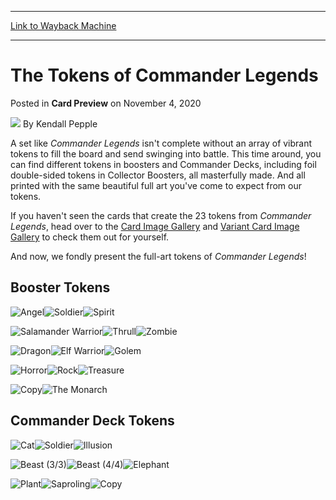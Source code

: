 
---
[Link to Wayback Machine](https://web.archive.org/web/20210418233952/https://magic.wizards.com/en/articles/archive/card-preview/tokens-commander-legends-2020-11-04)

[_metadata_:author]:- "Kendall Pepple"
[_metadata_:description]:- "Take a look at the beautiful full-art tokens inside Commander Legends boosters and Commander Decks!"
[_metadata_:generator]:- "Drupal 7 (http://drupal.org)"
[_metadata_:node]:- "1515689"
[_metadata_:publish_date]:- "2020-11-04"
[_metadata_:source]:- "div-main-content"
[_metadata_:title]:- "The Tokens of Commander Legends"
[_metadata_:wayback_capture_timestamp]:- "2021-04-18 23:39:52"
[_metadata_:wayback_raw_url]:- "https://web.archive.org/web/20210418233952id_/https://magic.wizards.com/en/articles/archive/card-preview/tokens-commander-legends-2020-11-04"
[_metadata_:wayback_url]:- "https://magic.wizards.com/en/articles/archive/card-preview/tokens-commander-legends-2020-11-04"
---


The Tokens of Commander Legends
===============================



 Posted in **Card Preview**
 on November 4, 2020 






![](https://media.magic.wizards.com/styles/auth_small/public/images/person/wizards_author.jpg)
By Kendall Pepple











A set like *Commander Legends* isn't complete without an array of vibrant tokens to fill the board and send swinging into battle. This time around, you can find different tokens in boosters and Commander Decks, including foil double-sided tokens in Collector Boosters, all masterfully made. And all printed with the same beautiful full art you've come to expect from our tokens.


If you haven't seen the cards that create the 23 tokens from *Commander Legends*, head over to the [Card Image Gallery](https://magic.wizards.com/en/articles/archive/card-image-gallery/commander-legends) and [Variant Card Image Gallery](https://magic.wizards.com/en/articles/archive/card-image-gallery/commander-legends-variants) to check them out for yourself.


And now, we fondly present the full-art tokens of *Commander Legends*!


Booster Tokens
--------------


![Angel](https://media.wizards.com/2020/cmr/en_sTFCwBr6fG.png)![Soldier](https://media.wizards.com/2020/cmr/en_osnA6sXQAQ.png)![Spirit](https://media.wizards.com/2020/cmr/en_ydD5zzVFJy.png)


![Salamander Warrior](https://media.wizards.com/2020/cmr/en_hBhTCjX7kI.png)![Thrull](https://media.wizards.com/2020/cmr/en_BIWrPsAvAR.png)![Zombie](https://media.wizards.com/2020/cmr/en_awAuwqn3O7.png)


![Dragon](https://media.wizards.com/2020/cmr/en_2oDelQhkFu.png)![Elf Warrior](https://media.wizards.com/2020/cmr/en_oBmDoonE15.png)![Golem](https://media.wizards.com/2020/cmr/en_qgtC0N8hOe.png)


![Horror](https://media.wizards.com/2020/cmr/en_VQiXAzkmaT.png)![Rock](https://media.wizards.com/2020/cmr/en_Xnq2HkqmKK.png)![Treasure](https://media.wizards.com/2020/cmr/en_8W0qnpCjl9.png)


![Copy](https://media.wizards.com/2020/cmr/en_8snBP6BZb7.png)![The Monarch](https://media.wizards.com/2020/cmr/en_LcDCcRmD0M.png)


Commander Deck Tokens
---------------------


![Cat](https://media.wizards.com/2020/cmr/en_gsue9qaH5R.png)![Soldier](https://media.wizards.com/2020/cmr/en_i2TLk2mBZX.png)![Illusion](https://media.wizards.com/2020/cmr/en_oXT1jE6z2m.png)


![Beast (3/3)](https://media.wizards.com/2020/cmr/en_Fekn4dSoDJ.png)![Beast (4/4)](https://media.wizards.com/2020/cmr/en_ydC6yO8IO8.png)![Elephant](https://media.wizards.com/2020/cmr/en_uOiPxfGav1.png)


![Plant](https://media.wizards.com/2020/cmr/en_IXhrHgdcQy.png)![Saproling](https://media.wizards.com/2020/cmr/en_D4efwdU7mj.png)![Copy](https://media.wizards.com/2020/cmr/en_XHI9sBjsY8.png)







